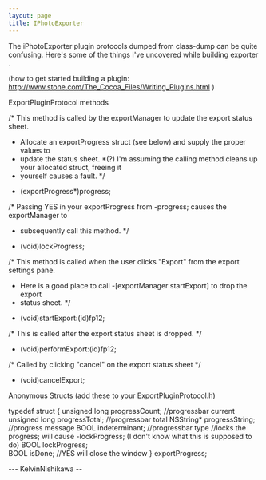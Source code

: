 ```yaml
---
layout: page
title: IPhotoExporter
---
```


The iPhotoExporter plugin protocols dumped from class-dump can be quite confusing.
Here's some of the things I've uncovered while building exporter .

(how to get started building a plugin: http://www.stone.com/The_Cocoa_Files/Writing_PlugIns.html )

    

ExportPluginProtocol methods

/* This method is called by the exportManager to update the export status sheet.
 * Allocate an exportProgress struct (see below) and supply the proper values to 
 * update the status sheet.
 *(?) I'm assuming the calling method cleans up your allocated struct, freeing it
 * yourself causes a fault.
 */
- (exportProgress*)progress;

/* Passing YES in your exportProgress from -progress; causes the exportManager to
 * subsequently call this method.
 */
- (void)lockProgress;

/* This method is called when the user clicks "Export" from the export settings pane.
 * Here is a good place to call -[exportManager startExport] to drop the export
 * status sheet.
 */
- (void)startExport:(id)fp12; 

/* This is called after the export status sheet is dropped.
 */
- (void)performExport:(id)fp12;

/*  Called by clicking "cancel" on the export status sheet
 */
- (void)cancelExport; 

Anonymous Structs (add these to your ExportPluginProtocol.h)

typedef struct {
    unsigned long progressCount;	//progressbar current
    unsigned long progressTotal;	//progressbar total
    NSString* progressString;		//progress message
    BOOL indeterminant;			//progressbar type
//locks the progress; will cause -lockProgress; (I don't know what this is supposed to do)
    BOOL lockProgress;		
    BOOL isDone;			//YES will close the window
} exportProgress;




--- KelvinNishikawa --

